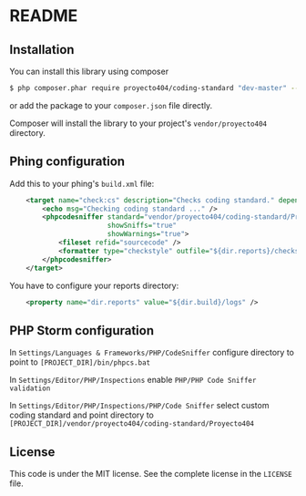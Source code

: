 README
======

## Installation

You can install this library using composer

``` bash
$ php composer.phar require proyecto404/coding-standard "dev-master" --dev
```

or add the package to your `composer.json` file directly.

Composer will install the library to your project's `vendor/proyecto404` directory.

## Phing configuration

Add this to your phing's `build.xml` file:

``` xml
    <target name="check:cs" description="Checks coding standard." depends="prepare">
        <echo msg="Checking coding standard ..." />
        <phpcodesniffer standard="vendor/proyecto404/coding-standard/Proyecto404"
                        showSniffs="true"
                        showWarnings="true">
            <fileset refid="sourcecode" />
            <formatter type="checkstyle" outfile="${dir.reports}/checkstyle.xml" />
        </phpcodesniffer>
    </target>
```

You have to configure your reports directory:

``` xml
    <property name="dir.reports" value="${dir.build}/logs" />
```

## PHP Storm configuration

In `Settings/Languages & Frameworks/PHP/CodeSniffer` configure directory to point to `[PROJECT_DIR]/bin/phpcs.bat`

In `Settings/Editor/PHP/Inspections` enable `PHP/PHP Code Sniffer validation`

In `Settings/Editor/PHP/Inspections/PHP/Code Sniffer` select custom coding standard and point directory to `[PROJECT_DIR]/vendor/proyecto404/coding-standard/Proyecto404`


License
-------

This code is under the MIT license. See the complete license in the `LICENSE` file.
